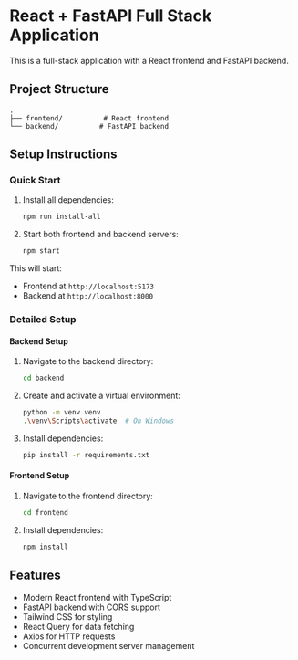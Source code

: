 # React + FastAPI Full Stack Application

This is a full-stack application with a React frontend and FastAPI backend.

## Project Structure

```
.
├── frontend/          # React frontend
└── backend/          # FastAPI backend
```

## Setup Instructions

### Quick Start

1. Install all dependencies:
   ```bash
   npm run install-all
   ```

2. Start both frontend and backend servers:
   ```bash
   npm start
   ```

This will start:
- Frontend at `http://localhost:5173`
- Backend at `http://localhost:8000`

### Detailed Setup

#### Backend Setup

1. Navigate to the backend directory:
   ```bash
   cd backend
   ```

2. Create and activate a virtual environment:
   ```bash
   python -m venv venv
   .\venv\Scripts\activate  # On Windows
   ```

3. Install dependencies:
   ```bash
   pip install -r requirements.txt
   ```

#### Frontend Setup

1. Navigate to the frontend directory:
   ```bash
   cd frontend
   ```

2. Install dependencies:
   ```bash
   npm install
   ```

## Features

- Modern React frontend with TypeScript
- FastAPI backend with CORS support
- Tailwind CSS for styling
- React Query for data fetching
- Axios for HTTP requests
- Concurrent development server management

